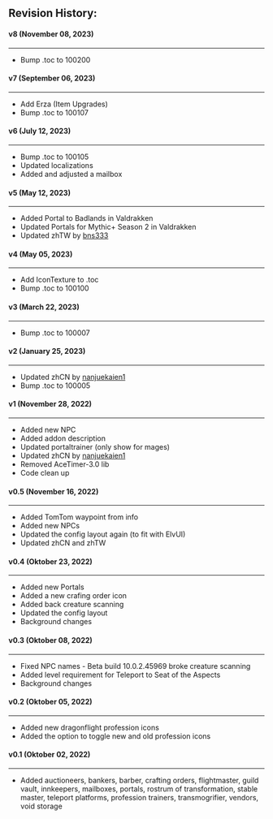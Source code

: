 ## Revision History:

#### v8 (November 08, 2023)
-------------------------------
* Bump .toc to 100200

#### v7 (September 06, 2023)
-------------------------------
* Add Erza (Item Upgrades)
* Bump .toc to 100107

#### v6 (July 12, 2023)
-------------------------------
* Bump .toc to 100105
* Updated localizations
* Added and adjusted a mailbox

#### v5 (May 12, 2023)
-------------------------------
* Added Portal to Badlands in Valdrakken
* Updated Portals for Mythic+ Season 2 in Valdrakken
* Updated zhTW by [bns333](https://legacy.curseforge.com/members/bns333)

#### v4 (May 05, 2023)
-------------------------------
* Add IconTexture to .toc
* Bump .toc to 100100

#### v3 (March 22, 2023)
-------------------------------
* Bump .toc to 100007

#### v2 (January 25, 2023)
-------------------------------
* Updated zhCN by [nanjuekaien1](https://github.com/Dathwada/handynotes-valdrakken/pull/2)
* Bump .toc to 100005

#### v1 (November 28, 2022)
-------------------------------
* Added new NPC
* Added addon description
* Updated portaltrainer (only show for mages)
* Updated zhCN by [nanjuekaien1](https://github.com/Dathwada/handynotes-valdrakken/pull/1)
* Removed AceTimer-3.0 lib
* Code clean up

#### v0.5 (November 16, 2022)
-------------------------------
* Added TomTom waypoint from info
* Added new NPCs
* Updated the config layout again (to fit with ElvUI)
* Updated zhCN and zhTW

#### v0.4 (Oktober 23, 2022)
-------------------------------
* Added new Portals
* Added a new crafing order icon
* Added back creature scanning
* Updated the config layout
* Background changes

#### v0.3 (Oktober 08, 2022)
-------------------------------
* Fixed NPC names - Beta build 10.0.2.45969 broke creature scanning
* Added level requirement for Teleport to Seat of the Aspects
* Background changes

#### v0.2 (Oktober 05, 2022)
-------------------------------
* Added new dragonflight profession icons
* Added the option to toggle new and old profession icons

#### v0.1 (Oktober 02, 2022)
-------------------------------
* Added auctioneers, bankers, barber, crafting orders, flightmaster, guild vault, innkeepers, mailboxes, portals, rostrum of transformation, stable master, teleport platforms, profession trainers, transmogrifier, vendors, void storage
